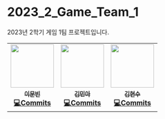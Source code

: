 # 2023_2_Game_Team_1
 2023년 2학기 게임 1팀 프로젝트입니다.

<table>
	<tr>
		<td align="center">
			<a href="http://github.com/Munbin-Lee">
			<img src="https://avatars.githubusercontent.com/u/100560031?v=4" width="100px;" alt=""/>
			<br /><sub><b>이문빈</sub></a><br />
			<a href="https://github.com/pknu-wap/2023_2_Game_Team_1/commits/main?author=Munbin-Lee" title="Code">💻Commits</a>
		</td>
		<td align="center">
			<a href="http://github.com/alsdddk">
			<img src="https://avatars.githubusercontent.com/u/143075401?v=4" width="100px;" alt=""/>
			<br /><sub><b>김민아</sub></a><br />
			<a href="https://github.com/pknu-wap/2023_2_Game_Team_1/commits/main?author=alsdddk" title="Code">💻Commits</a>
		</td>
		<td align="center">
			<a href="http://github.com/Air-Mookie">
			<img src="https://avatars.githubusercontent.com/u/114290098?v=4" width="100px;" alt=""/>
			<br /><sub><b>김현수</sub></a><br />
			<a href="https://github.com/pknu-wap/2023_2_Game_Team_1/commits/main?author=Air-Mookie" title="Code">💻Commits</a>
		</td>
	</tr>
</table>

